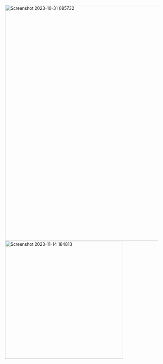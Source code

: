 <img width="779" alt="Screenshot 2023-10-31 085732" src="https://github.com/lakki12233/KYC_BLOCKCHAIN/assets/74169908/c48c547d-4772-44fc-b1df-ee1c46941372">
<img width="389" alt="Screenshot 2023-11-14 184813" src="https://github.com/lakki12233/KYC_BLOCKCHAIN/assets/74169908/1f90fb20-8673-410c-94b5-87a3fa6f45c0">
